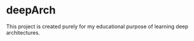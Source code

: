 deepArch
========

This project is created purely for my educational purpose of learning deep architectures.
